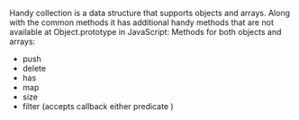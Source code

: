 Handy collection is a data structure that supports objects and arrays. 
Along with the common methods it has additional handy methods that are not available at Object.prototype in JavaScript:
Methods for both objects and arrays:
- push
- delete
- has 
- map
- size
- filter (accepts callback either predicate )


